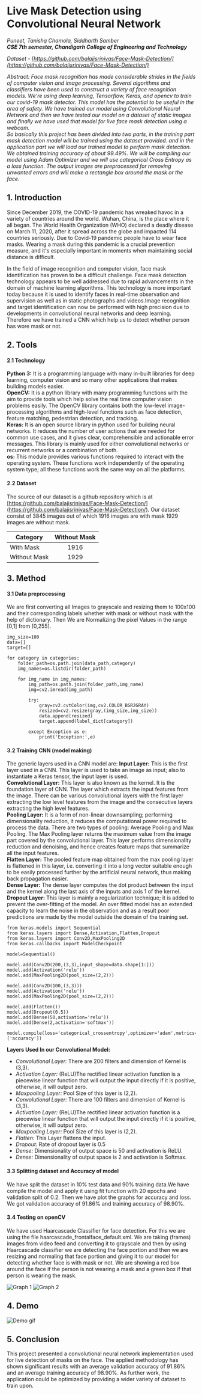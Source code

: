 # Live Mask Detection using Convolutional Neural Network
_Puneet, Tanishq Chamola, Siddharth Samber_<br />
_**CSE 7th semester, Chandigarh College of Engineering and Technology**_

_Dataset - [https://github.com/balajisrinivas/Face-Mask-Detection/](https://github.com/balajisrinivas/Face-Mask-Detection/)_

*Abstract: Face mask recognition has made considerable strides in the fields of computer vision and image processing. Several algorithms and classifiers have been used to construct a variety of face recognition models. We're using deep learning, Tensorflow, Keras, and opencv to train our covid-19 mask detector. This model has the potential to be useful in the area of safety. We have trained our model using Convolutional Neural Network and then we have tested our model on a dataset of static images and finally we have used that model for live face mask detection using a webcam.*<br />
*So basically this project has been divided into two parts, in the training part mask detection model will be trained using the dataset provided. and in the application part we will load our trained model to perform mask detection. We obtained training accuracy of about 99.49%. We will be compiling our model using Adam Optimizer and we will use categorical Cross Entropy as a loss function. The output images are preprocessed for removing unwanted errors and will make a rectangle box around the mask or the face.*

## 1. Introduction

Since December 2019, the COVID-19 pandemic has wreaked havoc in a variety of countries around the world. Wuhan, China, is the place where it all began. The World Health Organization (WHO) declared a deadly disease on March 11, 2020, after it spread across the globe and impacted 114 countries seriously. Due to Covid-19 pandemic people have to wear face masks. Wearing a mask during this pandemic is a crucial prevention measure, and it's especially important in moments when maintaining social distance is difficult.

In the field of image recognition and computer vision, face mask identification has proven to be a difficult challenge. Face mask detection technology appears to be well addressed due to rapid advancements in the domain of machine learning algorithms. This technology is more important today because it is used to identify faces in real-time observation and supervision as well as in static photographs and videos.Image recognition and target identification can now be performed with high precision due to developments in convolutional neural networks and deep learning. Therefore we have trained a CNN which help us to detect whether person has wore mask or not.

## 2. Tools
#### 2.1 Technology
**Python 3:** It is a programming language with many in-built libraries for deep learning, computer vision and so many other applications that makes building models easier.<br />
**OpenCV:** It is a python library with many programming functions with the aim to provide tools which help solve the real time computer vision problems easily. The OpenCV library contains both the low-level image-processing algorithms and high-level functions such as face detection, feature matching, pedestrian detection, and tracking.<br />
**Keras:** It is an open source library in python used for building neural networks. It reduces the number of user actions that are needed for common use cases, and it gives clear, comprehensible and actionable error messages. This library is mainly used for either convolutional networks or recurrent networks or a combination of both.<br />
**os:** This module provides various functions required to interact with the operating system. These functions work independently of the operating system type; all these functions work the same way on all the platforms.<br />
#### 2.2 Dataset
The source of our dataset is a github repository which is at [https://github.com/balajisrinivas/Face-Mask-Detection/](https://github.com/balajisrinivas/Face-Mask-Detection/). Our dataset consist of 3845 images out of which 1916 images are with mask 1929 images are without mask.

| Category      | Without Mask |
| ------------- |:-------------:|
| With Mask     | 1916     |
| Without Mask  | 1929     |

## 3. Method
#### 3.1 Data preprocessing
We are first converting all Images to grayscale and resizing them to 100x100 and their corresponding labels whether with mask or without mask with the help of dictionary. Then We are Normalizing the pixel Values in the range [0,1] from [0,255].

```
img_size=100
data=[]
target=[]

for category in categories:
    folder_path=os.path.join(data_path,category)
    img_names=os.listdir(folder_path)
        
    for img_name in img_names:
        img_path=os.path.join(folder_path,img_name)
        img=cv2.imread(img_path)

        try:
            gray=cv2.cvtColor(img,cv2.COLOR_BGR2GRAY)           
            resized=cv2.resize(gray,(img_size,img_size))
            data.append(resized)
            target.append(label_dict[category])

        except Exception as e:
            print('Exception:',e)
```

#### 3.2 Training CNN (model making)
The generic layers used in a CNN model are:
**Input Layer:** This is the first layer used in a CNN. This layer is used to take an image as input; also to instantiate a Keras tensor, the input layer is used.<br />
**Convolutional Layer:** This layer is also known as the kernel. It is the foundation layer of CNN. The layer which extracts the input features from the image. There can be various convolutional layers with the first layer extracting the low level features from the image and the consecutive layers extracting the high level features.<br />
**Pooling Layer:** It is a form of non-linear downsampling; performing dimensionality reduction, it reduces the computational power required to process the data. There are two types of pooling: Average Pooling and Max Pooling. The Max Pooling layer returns the maximum value from the image part covered by the convolutional layer. This layer performs dimensionality reduction and denoising, and hence creates feature maps that summarize all the input features.<br />
**Flatten Layer:** The pooled feature map obtained from the max pooling layer is flattened in this layer, i.e. converting it into a long vector suitable enough to be easily processed further by the artificial neural network, thus making back propagation easier.<br />
**Dense Layer:** The dense layer computes the dot product between the input and the kernel along the last axis of the inputs and axis 1 of the kernel.<br />
**Dropout Layer:** This layer is mainly a regularization technique; it is added to prevent the over-fitting of the model. An over fitted model has an extended capacity to learn the noise in the observation and as a result poor predictions are made by the model outside the domain of the training set.<br />

```
from keras.models import Sequential
from keras.layers import Dense,Activation,Flatten,Dropout
from keras.layers import Conv2D,MaxPooling2D
from keras.callbacks import ModelCheckpoint

model=Sequential()

model.add(Conv2D(200,(3,3),input_shape=data.shape[1:]))
model.add(Activation('relu'))
model.add(MaxPooling2D(pool_size=(2,2)))

model.add(Conv2D(100,(3,3)))
model.add(Activation('relu'))
model.add(MaxPooling2D(pool_size=(2,2)))

model.add(Flatten())
model.add(Dropout(0.5))
model.add(Dense(50,activation='relu'))
model.add(Dense(2,activation='softmax'))

model.compile(loss='categorical_crossentropy',optimizer='adam',metrics=['accuracy'])
```

**Layers Used In our Convolutional Model:**
* _Convolutional Layer:_ There are 200 filters and dimension of Kernel is (3,3).
* _Activation Layer:_ (ReLU)The rectified linear activation function is a piecewise linear function that will output the input directly if it is positive, otherwise, it will output zero.
* _Maxpooling Layer:_ Pool Size of this layer is (2,2).
* _Convolutional Layer:_ There are 100 filters and dimension of Kernel is (3,3).
* _Activation Layer:_ (ReLU)The rectified linear activation function is a piecewise linear function that will output the input directly if it is positive, otherwise, it will output zero.
* _Maxpooling Layer:_ Pool Size of this layer is (2,2).
* _Flatten:_ This Layer flattens the input.
* _Dropout:_ Rate of dropout layer is 0.5
* _Dense:_ Dimensionality of output space is 50 and activation is ReLU.
* _Dense:_ Dimensionality of output space is 2 and activation is Softmax.

#### 3.3 Splitting dataset and Accuracy of model
We have split the dataset in 10% test data and 90% training data.We have compile the model and apply it using fit function with 20 epochs and validation split of 0.2. Then we have plot the graphs for accuracy and loss. We got validation accuracy of 91.86% and training accuracy of 98.90%.

#### 3.4 Testing on openCV
We have used Haarcascade Classifier for face detection. For this we are using the file haarcascade_frontalface_default.xml. We are taking (frames) images from video feed and converting it to grayscale and then by using Haarcascade classifier we are detecting the face portion and then we are resizing and normaling that face portion and giving it to our model for detecting whether face is with mask or not. We are showing a red box around the face if the person is not wearing a mask and a green box if that person is wearing the mask.

![Graph 1](/graph%201.png "Graph 1")
![Graph 2](/graph%202.png "Graph 2")

## 4. Demo

![Demo gif](/demo.gif "Demo gif.")

## 5. Conclusion
This project presented a convolutional neural network implementation used for live detection of masks on the face. The applied methodology has shown significant results with an average validation accuracy of 91.86% and an average training accuracy of 98.90%. As further work, the application could be optimized by providing a wider variety of dataset to train upon.
